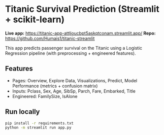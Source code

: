# Titanic Survival Prediction (Streamlit + scikit-learn)

**Live app:** https://titanic-app-attljoucbpt5askqtconam.streamlit.app/
**Repo:** https://github.com/Humais1/titanic-streamlit

This app predicts passenger survival on the Titanic using a Logistic Regression pipeline (with preprocessing + engineered features).

## Features
- Pages: Overview, Explore Data, Visualizations, Predict, Model Performance (metrics + confusion matrix)
- Inputs: Pclass, Sex, Age, SibSp, Parch, Fare, Embarked, Title
- Engineered: FamilySize, IsAlone

## Run locally
```bash
pip install -r requirements.txt
python -m streamlit run app.py



